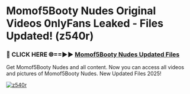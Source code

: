 # Momof5Booty Nudes Original Videos 0nlyFans Leaked - Files Updated! (z540r)

<h3>🔴 CLICK HERE 🌐==►► <a href="https://tinyurl.com/52m3yx9h" rel="nofollow">Momof5Booty Nudes Updated Files</a></h3>

Get Momof5Booty Nudes and all content. Now you can access all videos and pictures of Momof5Booty Nudes. New Updated Files 2025!

[![z540r](https://i.imgur.com/TnHtlc8.gif)](https://tinyurl.com/52m3yx9h)
